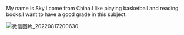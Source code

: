 <!DOCTYPE html>
<html>
<body>

<p>My name is Sky.I come from China.I like playing basketball and reading books.I want to have a good grade in this subject.</p >

</body>
</html>

![微信图片_20220817200630](https://user-images.githubusercontent.com/127078599/223122915-ff33cbfe-1b24-472b-a8ba-70d1c2685a16.jpg)

